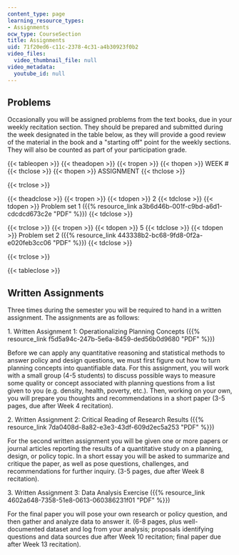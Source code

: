 ```yaml
---
content_type: page
learning_resource_types:
- Assignments
ocw_type: CourseSection
title: Assignments
uid: 71f20ed6-c11c-2378-4c31-a4b30923f0b2
video_files:
  video_thumbnail_file: null
video_metadata:
  youtube_id: null
---
```


Problems
--------

Occasionally you will be assigned problems from the text books, due in your weekly recitation section. They should be prepared and submitted during the week designated in the table below, as they will provide a good review of the material in the book and a "starting off" point for the weekly sections. They will also be counted as part of your participation grade.

{{< tableopen >}}
{{< theadopen >}}
{{< tropen >}}
{{< thopen >}}
WEEK #
{{< thclose >}}
{{< thopen >}}
ASSIGNMENT
{{< thclose >}}

{{< trclose >}}

{{< theadclose >}}
{{< tropen >}}
{{< tdopen >}}
2
{{< tdclose >}}
{{< tdopen >}}
Problem set 1 ({{% resource_link a3b6d46b-001f-c9bd-a6d1-cdcdcd673c2e "PDF" %}})
{{< tdclose >}}

{{< trclose >}}
{{< tropen >}}
{{< tdopen >}}
5
{{< tdclose >}}
{{< tdopen >}}
Problem set 2 ({{% resource_link 443338b2-bc68-9fd8-0f2a-e020feb3cc06 "PDF" %}})
{{< tdclose >}}

{{< trclose >}}

{{< tableclose >}}

Written Assignments
-------------------

Three times during the semester you will be required to hand in a written assignment. The assignments are as follows:

1\. Written Assignment 1: Operationalizing Planning Concepts ({{% resource_link f5d5a94c-247b-5e6a-8459-ded56b0d9680 "PDF" %}})

Before we can apply any quantitative reasoning and statistical methods to answer policy and design questions, we must first figure out how to turn planning concepts into quantifiable data. For this assignment, you will work with a small group (4-5 students) to discuss possible ways to measure some quality or concept associated with planning questions from a list given to you (e.g. density, health, poverty, etc.). Then, working on your own, you will prepare you thoughts and recommendations in a short paper (3-5 pages, due after Week 4 recitation).

2\. Written Assignment 2: Critical Reading of Research Results ({{% resource_link 7da0408d-8a82-e3e3-43df-609d2ec5a253 "PDF" %}})

For the second written assignment you will be given one or more papers or journal articles reporting the results of a quantitative study on a planning, design, or policy topic. In a short essay you will be asked to summarize and critique the paper, as well as pose questions, challenges, and recommendations for further inquiry. (3-5 pages, due after Week 8 recitation).

3\. Written Assignment 3: Data Analysis Exercise ({{% resource_link 4602a648-7358-51e8-0613-060386231f01 "PDF" %}})

For the final paper you will pose your own research or policy question, and then gather and analyze data to answer it. (6-8 pages, plus well-documented dataset and log from your analysis; proposals identifying questions and data sources due after Week 10 recitation; final paper due after Week 13 recitation).